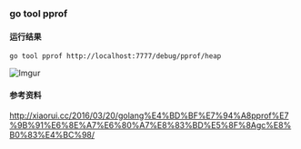 ### go tool pprof

#### 运行结果
`go tool pprof http://localhost:7777/debug/pprof/heap`

![Imgur](http://i.imgur.com/8OzDSuL.png)


#### 参考资料
http://xiaorui.cc/2016/03/20/golang%E4%BD%BF%E7%94%A8pprof%E7%9B%91%E6%8E%A7%E6%80%A7%E8%83%BD%E5%8F%8Agc%E8%B0%83%E4%BC%98/